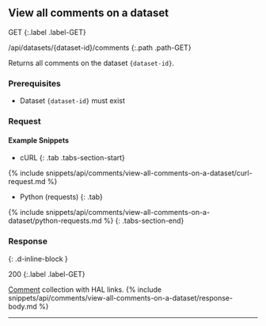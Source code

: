 ## View all comments on a dataset

GET
{:.label .label-GET}

/api/datasets/{dataset-id}/comments
{:.path .path-GET}

Returns all comments on the dataset `{dataset-id}`.

### Prerequisites

- Dataset `{dataset-id}` must exist

### Request
#### Example Snippets
- cURL
{: .tab .tabs-section-start}

{% include snippets/api/comments/view-all-comments-on-a-dataset/curl-request.md %}

- Python (requests)
{: .tab}

{% include snippets/api/comments/view-all-comments-on-a-dataset/python-requests.md %}
{: .tabs-section-end}

### Response
{: .d-inline-block }

200
{:.label .label-GET}

[Comment](comments#comment) collection with HAL links.
{% include snippets/api/comments/view-all-comments-on-a-dataset/response-body.md %}

---
